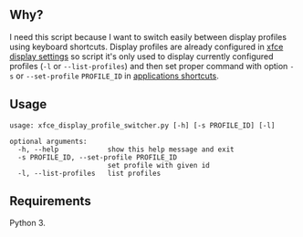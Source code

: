 Why?
---

I need this script because I want to switch easily between display profiles using keyboard shortcuts. Display profiles are already configured in [xfce display settings](https://docs.xfce.org/xfce/xfce4-settings/display) so script it's only used to display currently configured profiles (`-l` or `--list-profiles`) and then set proper command with option `-s` or `--set-profile` `PROFILE_ID` in [applications shortcuts](https://docs.xfce.org/xfce/xfce4-settings/keyboard). 

Usage
-----

```
usage: xfce_display_profile_switcher.py [-h] [-s PROFILE_ID] [-l]

optional arguments:
  -h, --help            show this help message and exit
  -s PROFILE_ID, --set-profile PROFILE_ID
                        set profile with given id
  -l, --list-profiles   list profiles
```

Requirements
------------

Python 3.